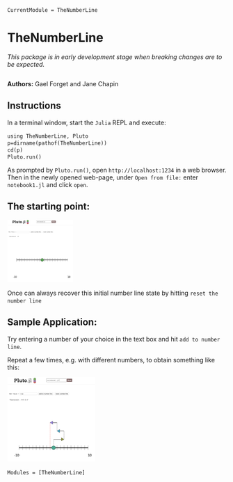 ```@meta
CurrentModule = TheNumberLine
```

# TheNumberLine

_This package is in early development stage when breaking changes are to be expected._

```@index
```

**Authors:** Gael Forget and Jane Chapin

## Instructions

In a terminal window, start the `Julia` REPL and execute:

```
using TheNumberLine, Pluto
p=dirname(pathof(TheNumberLine))
cd(p)
Pluto.run()
```

As prompted by `Pluto.run()`, open `http://localhost:1234` in a web browser. Then in the newly opened web-page, under `Open from file:` enter `notebook1.jl` and click `open`. 

## The starting point:

[<img src="../png/reset.png" width="30%">]() 

Once can always recover this initial number line state by hitting `reset the number line`

## Sample Application:

Try entering a number of your choice in the text box and hit `add to number line`. 

Repeat a few times, e.g. with different numbers, to obtain something like this:

[<img src="../png/add.png" width="40%">]()


```@autodocs
Modules = [TheNumberLine]
```
